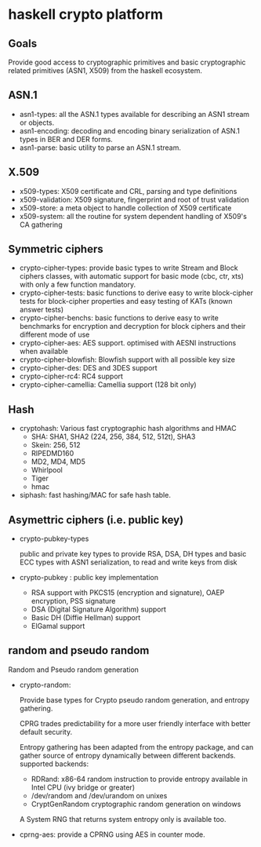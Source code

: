 haskell crypto platform
=======================

Goals
-----

Provide good access to cryptographic primitives and basic cryptographic
related primitives (ASN1, X509) from the haskell ecosystem.


ASN.1
-----

* asn1-types: all the ASN.1 types available for describing an ASN1 stream or objects.
* asn1-encoding: decoding and encoding binary serialization of ASN.1 types in BER and DER forms.
* asn1-parse: basic utility to parse an ASN.1 stream.

X.509
-----

* x509-types: X509 certificate and CRL, parsing and type definitions
* x509-validation: X509 signature, fingerprint and root of trust validation
* x509-store: a meta object to handle collection of X509 certificate
* x509-system: all the routine for system dependent handling of X509's CA gathering

Symmetric ciphers
-----------------

* crypto-cipher-types: provide basic types to write Stream and Block ciphers
  classes, with automatic support for basic mode (cbc, ctr, xts) with only a
  few function mandatory.
* crypto-cipher-tests: basic functions to derive easy to write block-cipher
  tests for block-cipher properties and easy testing of KATs (known answer
  tests)
* crypto-cipher-benchs: basic functions to derive easy to write benchmarks for
  encryption and decryption for block ciphers and their different mode of use
* crypto-cipher-aes: AES support. optimised with AESNI instructions when available
* crypto-cipher-blowfish: Blowfish support with all possible key size
* crypto-cipher-des: DES and 3DES support
* crypto-cipher-rc4: RC4 support
* crypto-cipher-camellia: Camellia support (128 bit only)

Hash
----

* cryptohash: Various fast cryptographic hash algorithms and HMAC
    * SHA: SHA1, SHA2 (224, 256, 384, 512, 512t), SHA3
    * Skein: 256, 512
    * RIPEDMD160
    * MD2, MD4, MD5
    * Whirlpool
    * Tiger
    * hmac
* siphash: fast hashing/MAC for safe hash table.

Asymettric ciphers (i.e. public key)
-----------------------------------

* crypto-pubkey-types

    public and private key types to provide RSA, DSA, DH types and basic ECC types
    with ASN1 serialization, to read and write keys from disk

* crypto-pubkey : public key implementation

    * RSA support with PKCS15 (encryption and signature), OAEP encryption, PSS signature
    * DSA (Digital Signature Algorithm) support
    * Basic DH (Diffie Hellman) support
    * ElGamal support

random and pseudo random
------------------------

Random and Pseudo random generation

* crypto-random:

    Provide base types for Crypto pseudo random generation, and entropy gathering.

    CPRG trades predictability for a more user friendly interface with better default security.

    Entropy gathering has been adapted from the entropy package, and can gather source
    of entropy dynamically between different backends. supported backends:

    * RDRand: x86-64 random instruction to provide entropy available in Intel CPU (ivy bridge or greater)
    * /dev/random and /dev/urandom on unixes
    * CryptGenRandom cryptographic random generation on windows

    A System RNG that returns system entropy only is available too.

* cprng-aes: provide a CPRNG using AES in counter mode.
